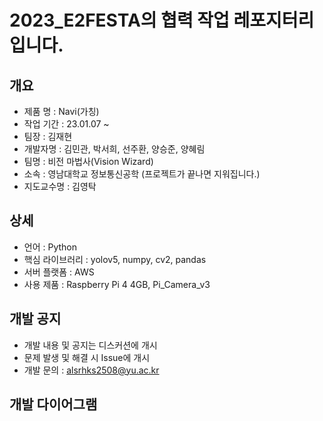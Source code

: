 # 2023_E2FESTA의 협력 작업 레포지터리입니다.

## 개요
 - 제품 명 : Navi(가칭)
 - 작업 기간 : 23.01.07 ~ 
 - 팀장 : 김재현
 - 개발자명 : 김민관, 박서희, 선주환, 양승준, 양혜림
 - 팀명 : 비전 마법사(Vision Wizard)
 - 소속 : 영남대학교 정보통신공학 (프로젝트가 끝나면 지워집니다.)
 - 지도교수명 : 김영탁

## 상세
 - 언어 : Python
 - 핵심 라이브러리 : yolov5, numpy, cv2, pandas
 - 서버 플랫폼 : AWS
 - 사용 제품 : Raspberry Pi 4 4GB, Pi_Camera_v3
 
## 개발 공지
 - 개발 내용 및 공지는 디스커션에 개시
 - 문제 발생 및 해결 시 Issue에 개시
 - 개발 문의 : alsrhks2508@yu.ac.kr

## 개발 다이어그램



